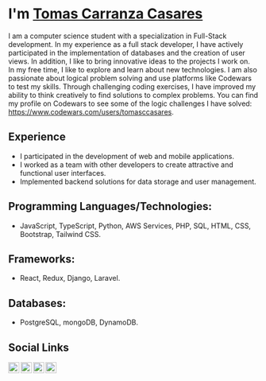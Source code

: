 # I'm [Tomas Carranza Casares](https://www.tomascarranzacasares.com)

I am a computer science student with a specialization in Full-Stack development. In my experience as a full stack developer, I have actively participated in the implementation of databases and the creation of user views. In addition, I like to bring innovative ideas to the projects I work on.<br>
In my free time, I like to explore and learn about new technologies. I am also passionate about logical problem solving and use platforms like Codewars to test my skills. Through challenging coding exercises, I have improved my ability to think creatively to find solutions to complex problems. You can find my profile on Codewars to see some of the logic challenges I have solved: https://www.codewars.com/users/tomasccasares.

## Experience
 - I participated in the development of web and mobile applications.
 - I worked as a team with other developers to create attractive and functional user interfaces.
 - Implemented backend solutions for data storage and user management.

## Programming Languages/Technologies:
 - JavaScript, TypeScript, Python, AWS Services, PHP, SQL, HTML, CSS, Bootstrap, Tailwind CSS.

## Frameworks:
 - React, Redux, Django, Laravel.

## Databases:
 - PostgreSQL, mongoDB, DynamoDB.

## Social Links

<a href="https://www.linkedin.com/in/tomas-carranza-casares/">
  <img align="left" alt="Linkedin" width="22px" src="https://cdn.jsdelivr.net/npm/simple-icons@3.3.0/icons/linkedin.svg" />
</a>
<a href="https://www.instagram.com/tomasccasares/?hl=en">
  <img align="left" alt="Instagram" width="22px" src="https://cdn.jsdelivr.net/npm/simple-icons@3.3.0/icons/instagram.svg" />
</a>
<a href="mailto:tomicarranza999@gmail.com">
  <img align="left" alt="Email" width="22px" src="https://cdn.jsdelivr.net/npm/simple-icons@3.3.0/icons/gmail.svg" />
</a>
<a href="https://github.com/tomasccasares">
  <img align="left" alt="GitHub" width="22px" src="https://cdn.jsdelivr.net/npm/simple-icons@3.3.0/icons/github.svg" />
</a>
